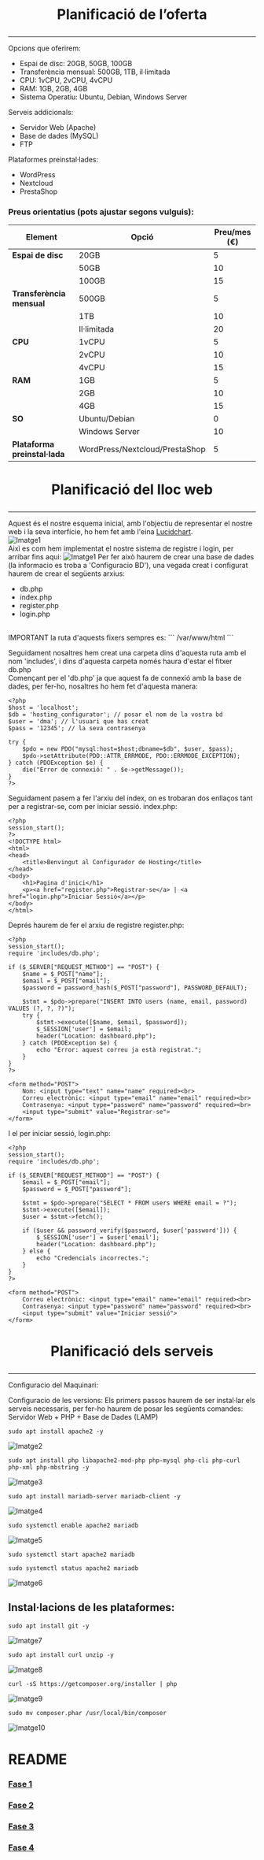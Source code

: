 # <p align="center">  Planificació de l’oferta  </p>
------------
Opcions que oferirem:
- Espai de disc: 20GB, 50GB, 100GB
- Transferència mensual: 500GB, 1TB, il·limitada
- CPU: 1vCPU, 2vCPU, 4vCPU
- RAM: 1GB, 2GB, 4GB
- Sistema Operatiu: Ubuntu, Debian, Windows Server

Serveis addicionals:
- Servidor Web (Apache)
- Base de dades (MySQL)
- FTP

Plataformes preinstal·lades:
- WordPress
- Nextcloud
- PrestaShop

### Preus orientatius (pots ajustar segons vulguis):

| **Element**               | **Opció**                         | **Preu/mes (€)** |
|---------------------------|-----------------------------------|------------------|
| **Espai de disc**         | 20GB                              | 5                |
|                           | 50GB                              | 10               |
|                           | 100GB                             | 15               |
| **Transferència mensual** | 500GB                             | 5                |
|                           | 1TB                               | 10               |
|                           | Il·limitada                       | 20               |
| **CPU**                   | 1vCPU                             | 5                |
|                           | 2vCPU                             | 10               |
|                           | 4vCPU                             | 15               |
| **RAM**                   | 1GB                               | 5                |
|                           | 2GB                               | 10               |
|                           | 4GB                               | 15               |
| **SO**                    | Ubuntu/Debian                     | 0                |
|                           | Windows Server                    | 10               |
| **Plataforma preinstal·lada** | WordPress/Nextcloud/PrestaShop | 5                |


# <p align="center"> Planificació del lloc web  </p>
------------
Aquest és el nostre esquema inicial, amb l'objectiu de representar el nostre web i la seva interfície, ho hem fet amb l'eina [Lucidchart](https://www.lucidchart.com).
<br>
![Imatge1](Imatges10/1.png)
<br>
Aixì es com hem implementat el nostre sistema de registre i login, per arribar fins aqui:
![Imatge1](Imatges10/11.png)
Per fer això haurem de crear una base de dades (la informacio es troba a 'Configuracio BD'), una vegada creat i configurat haurem de crear el següents arxius:
- db.php
- index.php
- register.php
- login.php
<br>
IMPORTANT la ruta d'aquests fixers sempres es:
```
/var/www/html
```
<br>

Seguidament nosaltres hem creat una carpeta dins d'aquesta ruta amb el nom 'includes', i dins d'aquesta carpeta només haura d'estar el fitxer db.php <br>
Començant per el 'db.php' ja que aquest fa de connexió amb la base de dades, per fer-ho, nosaltres ho hem fet d'aquesta manera:
```
<?php
$host = 'localhost';
$db = 'hosting_configurator'; // posar el nom de la vostra bd
$user = 'dma'; // l'usuari que has creat
$pass = '12345'; // la seva contrasenya

try {
    $pdo = new PDO("mysql:host=$host;dbname=$db", $user, $pass);
    $pdo->setAttribute(PDO::ATTR_ERRMODE, PDO::ERRMODE_EXCEPTION);
} catch (PDOException $e) {
    die("Error de connexió: " . $e->getMessage());
}
?>
```
Seguidament pasem a fer l'arxiu del index, on es trobaran dos enllaços tant per a registrar-se, com per iniciar sessió. index.php:
```
<?php
session_start();
?>
<!DOCTYPE html>
<html>
<head>
    <title>Benvingut al Configurador de Hosting</title>
</head>
<body>
    <h1>Pagina d'inici</h1>
    <p><a href="register.php">Registrar-se</a> | <a href="login.php">Iniciar Sessió</a></p>
</body>
</html>
```
Deprés haurem de fer el arxiu de registre register.php:
```
<?php
session_start();
require 'includes/db.php';

if ($_SERVER["REQUEST_METHOD"] == "POST") {
    $name = $_POST["name"];
    $email = $_POST["email"];
    $password = password_hash($_POST["password"], PASSWORD_DEFAULT);

    $stmt = $pdo->prepare("INSERT INTO users (name, email, password) VALUES (?, ?, ?)");
    try {
        $stmt->execute([$name, $email, $password]);
        $_SESSION['user'] = $email;
        header("Location: dashboard.php");
    } catch (PDOException $e) {
        echo "Error: aquest correu ja està registrat.";
    }
}
?>

<form method="POST">
    Nom: <input type="text" name="name" required><br>
    Correu electrònic: <input type="email" name="email" required><br>
    Contrasenya: <input type="password" name="password" required><br>
    <input type="submit" value="Registrar-se">
</form>
```
I el per iniciar sessió, login.php:
```
<?php
session_start();
require 'includes/db.php';

if ($_SERVER["REQUEST_METHOD"] == "POST") {
    $email = $_POST["email"];
    $password = $_POST["password"];

    $stmt = $pdo->prepare("SELECT * FROM users WHERE email = ?");
    $stmt->execute([$email]);
    $user = $stmt->fetch();

    if ($user && password_verify($password, $user['password'])) {
        $_SESSION['user'] = $user['email'];
        header("Location: dashboard.php");
    } else {
        echo "Credencials incorrectes.";
    }
}
?>

<form method="POST">
    Correu electrònic: <input type="email" name="email" required><br>
    Contrasenya: <input type="password" name="password" required><br>
    <input type="submit" value="Iniciar sessió">
</form>
```
# <p align="center"> Planificació dels serveis  </p>
------------
Configuracio del Maquinari:

Configuracio de les versions:
Els primers passos haurem de ser instal·lar els serveis necessaris, per fer-ho haurem de posar les següents comandes:
Servidor Web + PHP + Base de Dades (LAMP)
```
sudo apt install apache2 -y
```
![Imatge2](Imatges10/2.png)
```
sudo apt install php libapache2-mod-php php-mysql php-cli php-curl php-xml php-mbstring -y
```
![Imatge3](Imatges10/3.png)
```
sudo apt install mariadb-server mariadb-client -y
```
![Imatge4](Imatges10/4.png)
```
sudo systemctl enable apache2 mariadb
```
![Imatge5](Imatges10/5.png)
```
sudo systemctl start apache2 mariadb
```
```
sudo systemctl status apache2 mariadb
```
![Imatge6](Imatges10/6.png)

Instal·lacions de les plataformes:
-----------
```
sudo apt install git -y
```
![Imatge7](Imatges10/7.png)
```
sudo apt install curl unzip -y
```
![Imatge8](Imatges10/8.png)
```
curl -sS https://getcomposer.org/installer | php
```
![Imatge9](Imatges10/9.png)
```
sudo mv composer.phar /usr/local/bin/composer
```
![Imatge10](Imatges10/10.png)





# README
### [Fase 1](https://github.com/miguelIH/Projecte-Github/blob/main/01_Projecte-Docker-Orquestradors-Basic/Fase_1_Configuracions_i_desplegament_amb_Docker_Compose/Documentacio.md)
### [Fase 2](https://github.com/miguelIH/Projecte-Github/blob/main/01_Projecte-Docker-Orquestradors-Basic/Fase_2_Orquestraci%C3%B3_i_desplegament_amb_Docker_Swarm/Documentacio.md)
### [Fase 3](https://github.com/miguelIH/Projecte-Github/blob/main/01_Projecte-Docker-Orquestradors-Basic/Fase_3_Seguretat_a_Docker_Swarm/Documentacio.md)
### [Fase 4](https://github.com/miguelIH/Projecte-Github/blob/main/01_Projecte-Docker-Orquestradors-Basic/Fase_4_Orquestraci%C3%B3_amb_Kubernetes/Documentacio.md)


